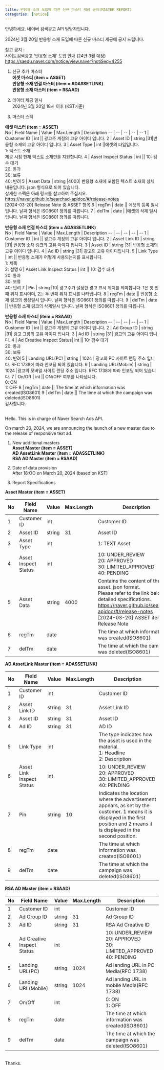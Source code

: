 ```yaml
---
title: 반응형 소재 도입에 따른 신규 마스터 제공 공지(MASTER REPORT)
categories: [notice]
---
```

안녕하세요. 네이버 검색광고 API 담당자입니다.

2024년 3월 20일 반응형 소재 도입에 따른 신규 마스터 제공에 공지 드립니다.<br>

참고 공지 : <br>
사이트검색광고 '반응형 소재' 도입 안내 (24년 3월 예정) <br>
https://saedu.naver.com/notice/view.naver?notiSeq=4255 <br>

1. 신규 추가 마스터 <br>
**에셋 마스터 (item = ASSET)** <br>
**반응형 소재 연결 마스터 (item = ADASSETLINK)**<br>
**반응형 소재 마스터 (item = RSAAD)**<br>

2. 데이터 제공 일시 <br>
2024년 3월 20일 18시 이후 (KST기준)<br>

3. 마스터 스펙 <br>
   
**에셋 마스터 (item = ASSET)** <br>
No | Field Name | Value | Max.Length | Description
-- | -- | -- | -- | --
1 | Customer ID	| int || 광고주 계정의 고유 아이디 입니다.
2 | Asset ID | string |31|반응형 소재의 고유 아이디 입니다.
3 | Asset Type | int ||에셋의 타입입니다.<br>1: 텍스트 소재<br>제공 시점 현재 택스트 소재만을 지원합니다.
4 | Asset Inspect Status | int || 10: 검수 대기 <br> 20: 통과 <br> 30: 보류 <br> 40: 반려
5 | Asset Data | string |4000| 반응형 소재에 포함된 텍스트 소재의 상세 내용입니다. json 형식으로 되어 있습니다.<br>상세한 스펙은 아래 링크를 참고하여 주십시오. <br>https://naver.github.io/searchad-apidoc/#/release-notes <br>[2024-03-20] Release Note 중 ASSET 항목
6 | regTm | date || 에셋의 등록 일시 입니다. 날짜 형식은 ISO8601 정의를 따릅니다.
7 | delTm | date | |에셋의 삭제 일시 입니다. 날짜 형식은 ISO8601 정의를 따릅니다.
<br>

**반응형 소재 연결 마스터 (item = ADASSETLINK)**<br>
No | Field Name | Value | Max.Length | Description
-- | -- | -- | -- | --
1 | Customer ID | int || 광고주 계정의 고유 아이디 입니다.
2 | Asset Link ID | string |31| 반응형 소재 링크의 고유 아이디 입니다.
3 | Asset ID | string |31| 반응형 소재의 고유 아이디 입니다.
4 | Ad ID | string |31| 광고의 고유 아이디입니다.
5 | Link Type | int	|| 반응형 소재가 어떻게 사용되는지를 표시합니다. <br> 1: 제목 <br> 2: 설명
6 | Asset Link Inspect Status | int || 10: 검수 대기 <br> 20: 통과 <br> 30: 보류 <br> 40: 반려
7 | Pin | string |10| 광고주가 설정한 광고 표시 위치를 의미합니다. 1은 첫 번째 위치 표시이며, 2는 두 번째 위치 표시를 나타냅니다.
8 | regTm | date || 반응형 소재 링크의 생성일시 입니다. 날짜 형식은 ISO8601 정의를 따릅니다.
9 | delTm | date || 반응형 소재 링크의 삭제일시 입니다. 날짜 형식은 ISO8601 정의를 따릅니다.
<br>

**반응형 소재 마스터 (item = RSAAD)**<br>
No | Field Name | Value | Max.Length | Description
-- | -- | -- | -- | -- 
1 | Customer ID | int || 광고주 계정의 고유 아이디 입니다.
2 | Ad Group ID | string |31| 광고 그룹의 고유 아이디 입니다. 
3 | Ad ID | string |31| 광고의 고유 아이디 입니다.
4 | Ad Creative Inspect Status| int || 10: 검수 대기 <br> 20: 통과 <br> 30: 보류 <br> 40: 반려
5 | Landing URL(PC) | string | 1024 | 광고의 PC 사이트 랜딩 주소 입니다. RFC 1738에 따라 인코딩 되어 있습니다.
6 | Landing URL(Mobile) | string | 1024 |광고의 모바일 사이트 랜딩 주소 입니다. RFC 1738에 따라 인코딩 되어 있습니다.
7 | On/Off | int || ON/OFF 여부를 나타냅니다.<br>0: ON<br>1: OFF
8 | regTm | date || The time at which information was created(ISO8601)
9 | delTm | date || The time at which the campaign was deleted(ISO8601)
<br>
감사합니다.


<br>Hello. 
This is in charge of Naver Search Ads API. <br>

On march 20, 2024, we are announcing the launch of a new master due to the release of responsive text ad. <br>

1. New additional masters <br>
**Asset Master (item = ASSET)** <br>
**AD AssetLink Master (item = ADASSETLINK)**<br>
**RSA AD Master (item = RSAAD)** <br>

1. Date of data provision <br>
After 18:OO on March 20, 2024 (based on KST) <br>

1. Report Specifications <br>

**Asset Master (item = ASSET)**

No | Field Name | Value | Max.Length | Description
-- | -- | -- | -- | --
1 | Customer ID | int || Customer ID
2 | Asset ID | string |31| Asset ID
3 | Asset Type | int || 1: TEXT Asset
4 | Asset Inspect Status | int || 10: UNDER_REVIEW <br> 20: APPROVED <br> 30: LIMITED_APPROVED <br> 40: PENDING
5 | Asset Data | string |4000| Contains the content of the asset. json format.<br>Please refer to the link below for detailed specifications.<br>https://naver.github.io/searchad-apidoc/#/release-notes<br>[2024-03-20] ASSET item in Release Note
6 | regTm | date || The time at which information was created(ISO8601)
7 | delTm | date || The time at which the campaign was deleted(ISO8601)

**AD AssetLink Master (item = ADASSETLINK)** <br>

No | Field Name | Value | Max.Length | Description
-- | -- | -- | -- | --
1 | Customer ID | int || Customer ID
2 | Asset Link ID | string |31| Asset Link ID
3 | Asset ID | string |31| Asset ID
4 | Ad ID | string |31| AD ID
5 | Link Type | int || The type indicates how the asset is used in the material. <br> 1: Headline <br> 2: Description
6 | Asset Link Inspect Status | int || 10: UNDER_REVIEW <br> 20: APPROVED <br> 30: LIMITED_APPROVED <br> 40: PENDING
7 | Pin | string |10| Indicates the location where the advertisement appears, as set by the customer. 1 means it is displayed in the first position and 2 means it is displayed in the second position.
8 | regTm | date || The time at which information was created(ISO8601)
9 | delTm | date || The time at which the campaign was deleted(ISO8601)

**RSA AD Master (item = RSAAD)**<br>

No | Field Name | Value | Max.Length | Description
-- | -- | -- | -- | -- 
1 | Customer ID | int || Customer ID
2 | Ad Group ID | string |31| Ad Group ID 
3 | Ad ID | string |31| RSA Ad Creative ID
4 | Ad Creative Inspect Status| int || 10: UNDER_REVIEW <br> 20: APPROVED <br> 30: LIMITED_APPROVED <br> 40: PENDING
5 | Landing URL(PC) | string | 1024 |Ad landing URL in PC Media(RFC 1738)
6 | Landing URL(Mobile) | string | 1024 |Ad landing URL in mobile Media(RFC 1738)
7 | On/Off | int |   | 0: ON<br>1: OFF
8 | regTm | date |   | The time at which information was created(ISO8601)
9 | delTm | date |   | The time at which the campaign was deleted(ISO8601)
<br>
Thanks.
